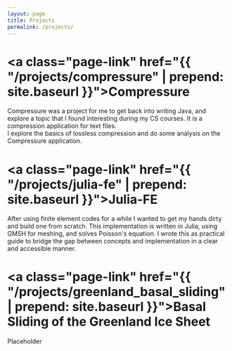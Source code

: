 ```yaml
---
layout: page
title: Projects
permalink: /projects/
---
```



<a class="page-link" href="{{ "/projects/compressure" | prepend: site.baseurl }}">Compressure</a>
===========
Compressure was a project for me to get back into writing Java, and explore a topic that I 
found interesting during my CS courses.  It is a compression application for text files.  
I explore the basics of lossless compression and do some analysis on the Compressure application.  



<a class="page-link" href="{{ "/projects/julia-fe" | prepend: site.baseurl }}">Julia-FE</a>
===========
After using finite element codes for a while I wanted to get my hands dirty and build one from scratch. 
This implementation is written in Julia, using GMSH for meshing, and solves Poisson's equation.
I wrote this as practical guide to bridge the gap between concepts and implementation in a clear and 
accessible manner.

<a class="page-link" href="{{ "/projects/greenland_basal_sliding" | prepend: site.baseurl }}">Basal Sliding of the Greenland Ice Sheet</a>
===========
Placeholder

